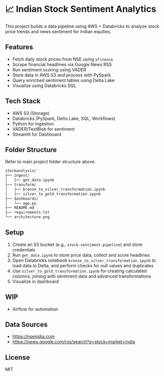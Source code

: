 # 📈 Indian Stock Sentiment Analytics

This project builds a data pipeline using AWS + Databricks to analyze stock price trends and news sentiment for Indian equities.

## Features
- Fetch daily stock prices from NSE using `yfinance`
- Scrape financial headlines via Google News RSS
- Run sentiment scoring using VADER
- Store data in AWS S3 and process with PySpark
- Query enriched sentiment tables using Delta Lake
- Visualize using Databricks SQL

## Tech Stack
- AWS S3 (Storage)
- Databricks (PySpark, Delta Lake, SQL, Workflows)
- Python for ingestion
- VADER/TextBlob for sentiment
- Streamlit for Dashboard

## Folder Structure
Refer to main project folder structure above.
```bash
stockanalysis/
├── ingest/
│   ├── get_data.ipynb
├── transform/
│   ├── bronze_to_silver_transformation.ipynb
│   ├── silver_to_gold_transformation.ipynb
├── dashboards/
│   └── app.py
├── README.md
├── requirements.txt
└── architecture.png
```
## Setup
1. Create an S3 bucket (e.g., `stock-sentiment-pipeline`) and store credentials
2. Run `get_data.ipynb` to store price data, collect and score headlines
4. Open Databricks notebook `bronze_to_silver_transformation.ipynb` to load data to Delta, and perform checks for null values and duplicates
5. Use `silver_to_gold_transformation.ipynb` for creating calculated columns, joining with sentiment data and advanced transformations
6. Visualize in dashboard

## WIP
- Airflow for automation
  
## Data Sources
- https://nseindia.com
- https://news.google.com/rss/search?q=stock+market+india

## License
MIT
